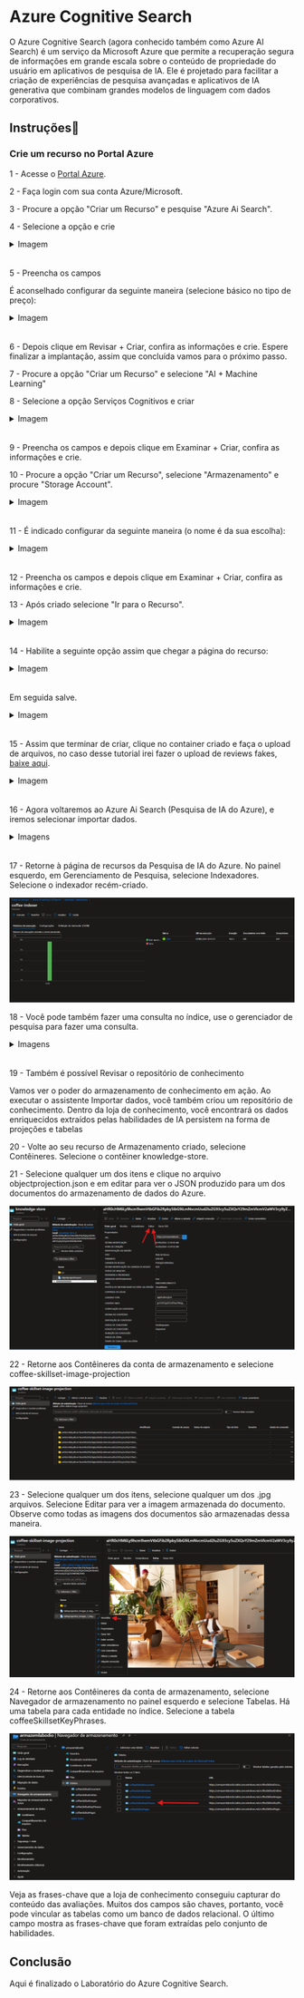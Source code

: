 # Azure Cognitive Search

O Azure Cognitive Search (agora conhecido também como Azure AI Search) é um serviço da Microsoft Azure que permite a recuperação segura de informações em grande escala sobre o conteúdo de propriedade do usuário em aplicativos de pesquisa de IA. Ele é projetado para facilitar a criação de experiências de pesquisa avançadas e aplicativos de IA generativa que combinam grandes modelos de linguagem com dados corporativos.

## Instruções📕

### Crie um recurso no Portal Azure

1 - Acesse o [Portal Azure](https://portal.azure.com/).

2 - Faça login com sua conta Azure/Microsoft.

3 - Procure a opção "Criar um Recurso" e pesquise "Azure Ai Search".

4 - Selecione a opção e crie
<details>
<summary>Imagem</summary>

![alt text](assets/image.png)
</details>ㅤ

5 - Preencha os campos

É aconselhado configurar da seguinte maneira (selecione básico no tipo de preço):
<details>
<summary>Imagem</summary>

![alt text](assets/image-1.png)
</details>ㅤ

6 - Depois clique em  Revisar + Criar, confira as informações e crie. Espere finalizar a implantação, assim que concluída vamos para o próximo passo.

7 - Procure a opção "Criar um Recurso" e selecione "AI + Machine Learning"

8 - Selecione a opção Serviços Cognitivos e criar

<details>
<summary>Imagem</summary>

![alt text](assets/image-2.png)
</details>ㅤ

9 - Preencha os campos e depois clique em Examinar + Criar, confira as informações e crie.

10 - Procure a opção "Criar um Recurso", selecione "Armazenamento" e procure "Storage Account".

<details>
<summary>Imagem</summary>

![alt text](assets/image-3.png)
</details>ㅤ

11 - É indicado configurar da seguinte maneira (o nome é da sua escolha):

<details>
<summary>Imagem</summary>

![alt text](assets/image-4.png)

</details>ㅤ

12 - Preencha os campos e depois clique em Examinar + Criar, confira as informações e crie.

13 - Após criado selecione "Ir para o Recurso".
<details>
<summary>Imagem</summary>

![alt text](assets/image-5.png)

</details>ㅤ

14 - Habilite a seguinte opção assim que chegar a página do recurso:
<details>
<summary>Imagem</summary>

![alt text](assets/image-6.png)

</details>ㅤ

Em seguida salve.

<details>
<summary>Imagem</summary>

![alt text](assets/image-8.png)

</details>ㅤ

15 - Assim que terminar de criar, clique no container criado e faça o upload de arquivos, no caso desse tutorial irei fazer o upload de reviews fakes, [baixe aqui](https://aka.ms/mslearn-coffee-reviews).

<details>
<summary>Imagem</summary>

![alt text](assets/image-7.png)

</details>ㅤ

16 - Agora voltaremos ao Azure Ai Search (Pesquisa de IA do Azure), e iremos selecionar importar dados.

<details>
<summary>Imagens</summary>

![alt text](assets/image-9.png)

Configure da seguinte maneira:
![alt text](assets/image-10.png)

Confirme e vá para a próxima etapa, em seguida configure como no vídeo:

<video controls src="video1.mp4" title="Title"></video>

Faça como na imagem abaixo:

![alt text](assets/image-11.png)

Prossiga e selecione como na image:
![alt text](assets/image-12.png)

Continue para a próxima etapa, faça como na imagem abaixo e envie:

![alt text](assets/image-13.png)


</details>ㅤ

17 - Retorne à página de recursos da Pesquisa de IA do Azure. No painel esquerdo, em Gerenciamento de Pesquisa, selecione Indexadores. Selecione o indexador recém-criado. 

![alt text](assets/image-14.png)

18 - Você pode também fazer uma consulta no índice, use o gerenciador de pesquisa para fazer uma consulta.

<details>
<summary>Imagens</summary>

![alt text](assets/image-15.png)

A consulta de pesquisa retorna todos os documentos no índice de pesquisa, incluindo uma contagem de todos os documentos no campo @odata.count. O índice de pesquisa deve retornar um documento JSON contendo os resultados da pesquisa

A consulta pesquisa todos os documentos no índice e filtra por revisões com um local de Chicago. Você deve ver no campo. 3 @odata.count

![alt text](assets/image-16.png)

Filtrando agora por localização:

![alt text](assets/image-17.png)

Filtrando por sentimento:

![alt text](assets/image-18.png)

</details>ㅤ

19 - Também é possível Revisar o repositório de conhecimento

Vamos ver o poder do armazenamento de conhecimento em ação. Ao executar o assistente Importar dados, você também criou um repositório de conhecimento. Dentro da loja de conhecimento, você encontrará os dados enriquecidos extraídos pelas habilidades de IA persistem na forma de projeções e tabelas

20 - Volte ao seu recurso de Armazenamento criado, selecione Contêineres. Selecione o contêiner knowledge-store.

21 - Selecione qualquer um dos itens e clique no arquivo objectprojection.json e em editar para ver o JSON produzido para um dos documentos do armazenamento de dados do Azure.

![alt text](assets/image-19.png)

22 - Retorne aos Contêineres da conta de armazenamento e selecione coffee-skillset-image-projection

![alt text](assets/image-20.png)

23 - Selecione qualquer um dos itens, selecione qualquer um dos .jpg arquivos. Selecione Editar para ver a imagem armazenada do documento. Observe como todas as imagens dos documentos são armazenadas dessa maneira.

![alt text](assets/image-21.png)

24 - Retorne aos Contêineres da conta de armazenamento, selecione Navegador de armazenamento no painel esquerdo e selecione Tabelas. Há uma tabela para cada entidade no índice. Selecione a tabela coffeeSkillsetKeyPhrases.

![alt text](assets/image-22.png)

Veja as frases-chave que a loja de conhecimento conseguiu capturar do conteúdo das avaliações. Muitos dos campos são chaves, portanto, você pode vincular as tabelas como um banco de dados relacional. O último campo mostra as frases-chave que foram extraídas pelo conjunto de habilidades.

## Conclusão

Aqui é finalizado o Laboratório do Azure Cognitive Search.